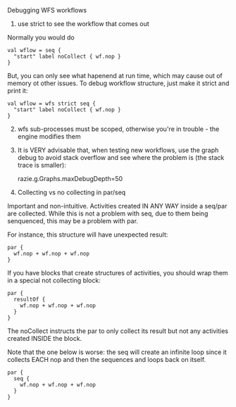 Debugging WFS workflows

1. use strict to see the workflow that comes out

Normally you would do 

    val wflow = seq {
      "start" label noCollect { wf.nop }
    }

But, you can only see what hapenend at run time, which may cause out of memory ot other issues. To debug workflow structure, just make it strict and print it:

    val wflow = wfs strict seq {
      "start" label noCollect { wf.nop }
    }


2. wfs sub-processes must be scoped, otherwise you're in trouble - the engine modifies them

3. It is VERY advisable that, when testing new workflows, use the graph debug to avoid stack overflow and see where the problem is (the stack trace is smaller):

    razie.g.Graphs.maxDebugDepth=50

4. Collecting vs no collecting in par/seq

Important and non-intuitive. Activities created IN ANY WAY inside a seq/par are collected. While this is not a problem with seq, due to them being senquenced, this may be a problem with par.

For instance, this structure will have unexpected result:

    par {
      wf.nop + wf.nop + wf.nop
    }

If you have blocks that create structures of activities, you should wrap them in a special not collecting block:

    par {
      resultOf {
        wf.nop + wf.nop + wf.nop
      }
    }

The noCollect instructs the par to only collect its result but not any activities created INSIDE the block.

Note that the one below is worse: the seq will create an infinite loop since it collects EACH nop and then the sequences and loops back on itself.

    par {
      seq {
        wf.nop + wf.nop + wf.nop
      }
    }


